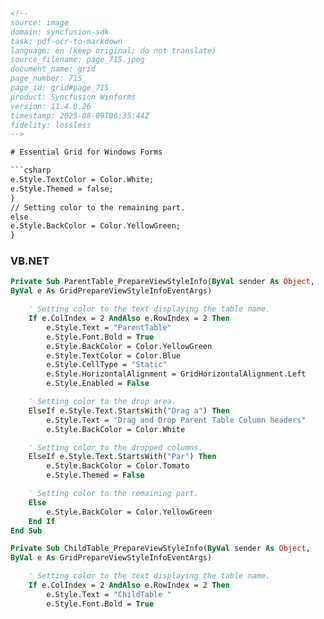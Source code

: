 ```html
<!--
source: image
domain: syncfusion-sdk
task: pdf-ocr-to-markdown
language: en (keep original; do not translate)
source_filename: page_715.jpeg
document_name: grid
page_number: 715
page_id: grid#page_715
product: Syncfusion Winforms
version: 11.4.0.26
timestamp: 2025-08-09T06:35:44Z
fidelity: lossless
-->

# Essential Grid for Windows Forms

```csharp
e.Style.TextColor = Color.White;
e.Style.Themed = false;
}
// Setting color to the remaining part.
else
e.Style.BackColor = Color.YellowGreen;
}
```

### VB.NET

```vb
Private Sub ParentTable_PrepareViewStyleInfo(ByVal sender As Object,
ByVal e As GridPrepareViewStyleInfoEventArgs)

    ' Setting color to the text displaying the table name.
    If e.ColIndex = 2 AndAlso e.RowIndex = 2 Then
        e.Style.Text = "ParentTable"
        e.Style.Font.Bold = True
        e.Style.BackColor = Color.YellowGreen
        e.Style.TextColor = Color.Blue
        e.Style.CellType = "Static"
        e.Style.HorizontalAlignment = GridHorizontalAlignment.Left
        e.Style.Enabled = False

    ' Setting color to the drop area.
    ElseIf e.Style.Text.StartsWith("Drag a") Then
        e.Style.Text = "Drag and Drop Parent Table Column headers"
        e.Style.BackColor = Color.White

    ' Setting color to the dropped columns.
    ElseIf e.Style.Text.StartsWith("Par") Then
        e.Style.BackColor = Color.Tomato
        e.Style.Themed = False

    ' Setting color to the remaining part.
    Else
        e.Style.BackColor = Color.YellowGreen
    End If
End Sub

Private Sub ChildTable_PrepareViewStyleInfo(ByVal sender As Object,
ByVal e As GridPrepareViewStyleInfoEventArgs)

    ' Setting color to the text displaying the table name.
    If e.ColIndex = 2 AndAlso e.RowIndex = 2 Then
        e.Style.Text = "ChildTable "
        e.Style.Font.Bold = True
```

<!-- tags: [Windows Forms, Essential Grid, Color, Interactions, Documentation] keywords: [ParentTable, ChildTable, GridPrepareViewStyleInfoEventArgs, TableStyling, DragDrop, ColorStyling, TableHeaders, MultiLangDocumentation] -->
```